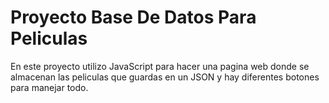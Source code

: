 # Proyecto Base De Datos Para Peliculas
En este proyecto utilizo JavaScript para hacer una pagina web donde se almacenan las peliculas que guardas en un JSON y hay diferentes botones para manejar todo.
